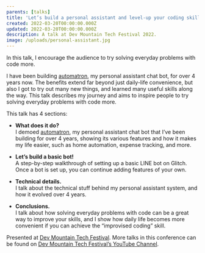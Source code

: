 ```yaml
---
parents: [talks]
title: 'Let’s build a personal assistant and level-up your coding skills!'
created: 2022-03-20T00:00:00.000Z
updated: 2022-03-20T00:00:00.000Z
description: A talk at Dev Mountain Tech Festival 2022.
image: /uploads/personal-assistant.jpg
---
```


In this talk, I encourage the audience to try solving everyday problems with code more.

I have been building [automatron](automatron.html), my personal assistant chat bot, for over 4 years now. The benefits extend far beyond just daily-life convenience, but also I got to try out many new things, and learned many useful skills along the way. This talk describes my journey and aims to inspire people to try solving everyday problems with code more.

<template>
  <YouTube id="IdFX7nwD744" />
</template>

This talk has 4 sections:

- **What does it do?** \
  I demoed [automatron](automatron.html), my personal assistant chat bot that I’ve been building for over 4 years, showing its various features and how it makes my life easier, such as home automation, expense tracking, and more.

- **Let’s build a basic bot!** \
  A step-by-step walkthrough of setting up a basic LINE bot on Glitch. Once a bot is set up, you can continue adding features of your own.

- **Technical details.** \
  I talk about the technical stuff behind my personal assistant system, and how it evolved over 4 years.

- **Conclusions.** \
  I talk about how solving everyday problems with code can be a great way to improve your skills, and I show how daily life becomes more convenient if you can achieve the “improvised coding” skill.

Presented at [Dev Mountain Tech Festival](https://boodabest.com/products/24VCuwnCtj4YVg9cMyVe0Sl9ERi). More talks in this conference can be found on [Dev Mountain Tech Festival’s YouTube Channel](https://www.youtube.com/channel/UCb9bl6KqJVBkFribwGamUHA).
